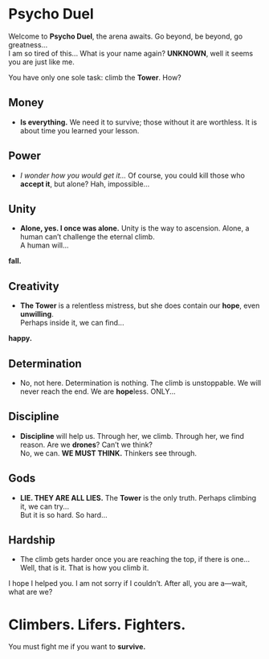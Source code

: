 <!-- <style>
body {
    background: linear-gradient(to bottom right, rgba(46, 46, 46, 0.9), rgba(60, 60, 60, 0.9)), url('fog_texture.jpg');
    background-size: cover;
    background-blend-mode: overlay;
    color: #ffffff;
    font-family: "Arial", sans-serif;
    line-height: 1.6;
}
h1, h2 {
    color: #f8f8ff;
    text-shadow: 0px 4px 6px rgba(0, 0, 0, 0.7), 0px 1px 3px rgba(255, 255, 255, 0.3); /* Adds a foggy glow and elevation effect */
}
p, li {
    color: #e0e0e0;
    text-shadow: 0px 2px 4px rgba(0, 0, 0, 0.6); /* Subtle elevation for body text */
}
</style> -->

# Psycho Duel

Welcome to **Psycho Duel**, the arena awaits. Go beyond, be beyond, go greatness...  
I am so tired of this... What is your name again? **UNKNOWN**, well it seems you are just like me.  

You have only one sole task: climb the **Tower**. How?

## Money
- **Is everything.** We need it to survive; those without it are worthless. It is about time you learned your lesson.

## Power
- *I wonder how you would get it...* Of course, you could kill those who **accept it**, but alone? Hah, impossible...

## Unity
- **Alone, yes. I once was alone.** Unity is the way to ascension. Alone, a human can’t challenge the eternal climb.  
A human will...  

**fall.**

## Creativity
- **The Tower** is a relentless mistress, but she does contain our **hope**, even **unwilling**.  
Perhaps inside it, we can find...  

**happy.**

## Determination
- No, not here. Determination is nothing. The climb is unstoppable. We will never reach the end. We are **hope**less. ONLY...

## Discipline
- **Discipline** will help us. Through her, we climb. Through her, we find reason. Are we **drones**? Can’t we think?  
No, we can. **WE MUST THINK.** Thinkers see through.

## Gods
- **LIE. THEY ARE ALL LIES.** The **Tower** is the only truth. Perhaps climbing it, we can try...  
But it is so hard. So hard...

## Hardship
- The climb gets harder once you are reaching the top, if there is one...  
Well, that is it. That is how you climb it.  

I hope I helped you. I am not sorry if I couldn’t. After all, you are a—wait, what are we?

# Climbers. Lifers. Fighters. 

You must fight me
if you want to **survive.**
